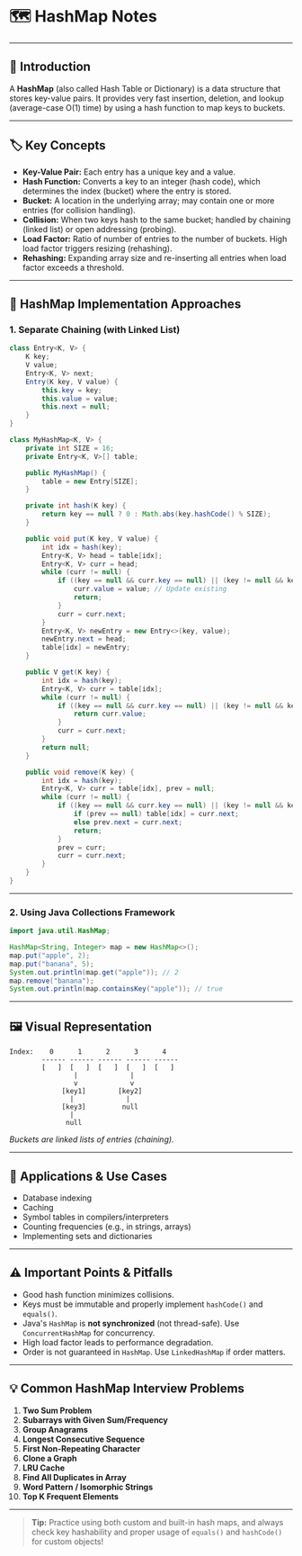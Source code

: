 # 🗺️ HashMap Notes

---

## 📖 Introduction

A **HashMap** (also called Hash Table or Dictionary) is a data structure that stores key-value pairs. It provides very fast insertion, deletion, and lookup (average-case O(1) time) by using a hash function to map keys to buckets.

---

## 🏷️ Key Concepts

- **Key-Value Pair:** Each entry has a unique key and a value.
- **Hash Function:** Converts a key to an integer (hash code), which determines the index (bucket) where the entry is stored.
- **Bucket:** A location in the underlying array; may contain one or more entries (for collision handling).
- **Collision:** When two keys hash to the same bucket; handled by chaining (linked list) or open addressing (probing).
- **Load Factor:** Ratio of number of entries to the number of buckets. High load factor triggers resizing (rehashing).
- **Rehashing:** Expanding array size and re-inserting all entries when load factor exceeds a threshold.

---

## 🧩 HashMap Implementation Approaches

### 1. Separate Chaining (with Linked List)

```java
class Entry<K, V> {
    K key;
    V value;
    Entry<K, V> next;
    Entry(K key, V value) {
        this.key = key;
        this.value = value;
        this.next = null;
    }
}

class MyHashMap<K, V> {
    private int SIZE = 16;
    private Entry<K, V>[] table;

    public MyHashMap() {
        table = new Entry[SIZE];
    }

    private int hash(K key) {
        return key == null ? 0 : Math.abs(key.hashCode() % SIZE);
    }

    public void put(K key, V value) {
        int idx = hash(key);
        Entry<K, V> head = table[idx];
        Entry<K, V> curr = head;
        while (curr != null) {
            if ((key == null && curr.key == null) || (key != null && key.equals(curr.key))) {
                curr.value = value; // Update existing
                return;
            }
            curr = curr.next;
        }
        Entry<K, V> newEntry = new Entry<>(key, value);
        newEntry.next = head;
        table[idx] = newEntry;
    }

    public V get(K key) {
        int idx = hash(key);
        Entry<K, V> curr = table[idx];
        while (curr != null) {
            if ((key == null && curr.key == null) || (key != null && key.equals(curr.key))) {
                return curr.value;
            }
            curr = curr.next;
        }
        return null;
    }

    public void remove(K key) {
        int idx = hash(key);
        Entry<K, V> curr = table[idx], prev = null;
        while (curr != null) {
            if ((key == null && curr.key == null) || (key != null && key.equals(curr.key))) {
                if (prev == null) table[idx] = curr.next;
                else prev.next = curr.next;
                return;
            }
            prev = curr;
            curr = curr.next;
        }
    }
}
```

---

### 2. Using Java Collections Framework

```java
import java.util.HashMap;

HashMap<String, Integer> map = new HashMap<>();
map.put("apple", 2);
map.put("banana", 5);
System.out.println(map.get("apple")); // 2
map.remove("banana");
System.out.println(map.containsKey("apple")); // true
```

---

## 🖼️ Visual Representation

```
Index:    0      1      2      3      4
        ------ ------ ------ ------ ------
        [   ]  [   ]  [   ]  [   ]  [   ]
                |             |
                v             v
             [key1]        [key2]
               |             |
             [key3]         null
               |
              null
```
_Buckets are linked lists of entries (chaining)._

---

## 🌟 Applications & Use Cases

- Database indexing
- Caching
- Symbol tables in compilers/interpreters
- Counting frequencies (e.g., in strings, arrays)
- Implementing sets and dictionaries

---

## ⚠️ Important Points & Pitfalls

- Good hash function minimizes collisions.
- Keys must be immutable and properly implement `hashCode()` and `equals()`.
- Java's `HashMap` is **not synchronized** (not thread-safe). Use `ConcurrentHashMap` for concurrency.
- High load factor leads to performance degradation.
- Order is not guaranteed in `HashMap`. Use `LinkedHashMap` if order matters.

---

## 💡 Common HashMap Interview Problems

1. **Two Sum Problem**
2. **Subarrays with Given Sum/Frequency**
3. **Group Anagrams**
4. **Longest Consecutive Sequence**
5. **First Non-Repeating Character**
6. **Clone a Graph**
7. **LRU Cache**
8. **Find All Duplicates in Array**
9. **Word Pattern / Isomorphic Strings**
10. **Top K Frequent Elements**

---

> **Tip:** Practice using both custom and built-in hash maps, and always check key hashability and proper usage of `equals()` and `hashCode()` for custom objects!
